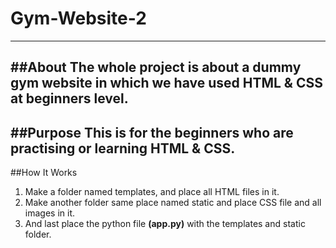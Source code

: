 # Gym-Website-2  
---
##About
The whole project is about a dummy gym website in which we have used HTML & CSS at beginners level.  
---
##Purpose
This is for the beginners who are practising or learning HTML & CSS.
---
##How It Works
1. Make a folder named templates, and place all HTML files in it.
2. Make another folder same place named static and place CSS file and all images in it.
3. And last place the python file **(app.py)** with the templates and static folder.
